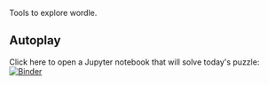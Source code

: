 Tools to explore wordle.

## Autoplay
Click here to open a Jupyter notebook that will solve today's puzzle:
 [![Binder](https://mybinder.org/badge_logo.svg)](https://mybinder.org/v2/gh/ligon/wordle_solver/HEAD?labpath=autoplay.ipynb)
